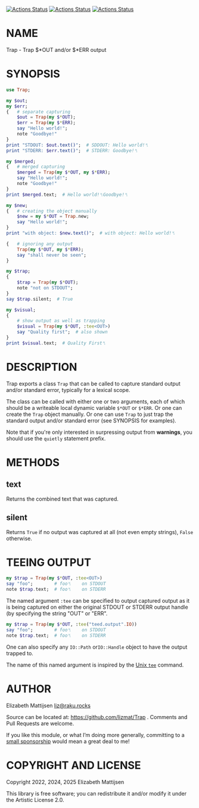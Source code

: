 [![Actions Status](https://github.com/lizmat/Trap/actions/workflows/linux.yml/badge.svg)](https://github.com/lizmat/Trap/actions) [![Actions Status](https://github.com/lizmat/Trap/actions/workflows/macos.yml/badge.svg)](https://github.com/lizmat/Trap/actions) [![Actions Status](https://github.com/lizmat/Trap/actions/workflows/windows.yml/badge.svg)](https://github.com/lizmat/Trap/actions)

NAME
====

Trap - Trap \$*OUT and/or \$*ERR output

SYNOPSIS
========

```raku
use Trap;

my $out;
my $err;
{   # separate capturing
    $out = Trap(my $*OUT);
    $err = Trap(my $*ERR);
    say "Hello world!";
    note "Goodbye!"
}
print "STDOUT: $out.text()";  # SDDOUT: Hello world!␤
print "STDERR: $err.text()";  # STDERR: Goodbye!␤

my $merged;
{   # merged capturing
    $merged = Trap(my $*OUT, my $*ERR);
    say "Hello world!";
    note "Goodbye!"
}
print $merged.text;  # Hello world!␤Goodbye!␤

my $new;
{   # creating the object manually
    $new = my $*OUT = Trap.new;
    say "Hello world!";
}
print "with object: $new.text()";  # with object: Hello world!␤

{   # ignoring any output
    Trap(my $*OUT, my $*ERR);
    say "shall never be seen";
}

my $trap;
{
    $trap = Trap(my $*OUT);
    note "not on STDOUT";
}
say $trap.silent;  # True

my $visual;
{
    # show output as well as trapping
    $visual = Trap(my $*OUT, :tee<OUT>)
    say "Quality first";  # also shown
}
print $visual.text;  # Quality First␤
```

DESCRIPTION
===========

Trap exports a class `Trap` that can be called to capture standard output and/or standard error, typically for a lexical scope.

The class can be called with either one or two arguments, each of which should be a writeable local dynamic variable `$*OUT` or `$*ERR`. Or one can create the `Trap` object manually. Or one can use `Trap` to just trap the standard output and/or standard error (see SYNOPSIS for examples).

Note that if you're only interested in surpressing output from **warnings**, you should use the `quietly` statement prefix.

METHODS
=======

text
----

Returns the combined text that was captured.

silent
------

Returns `True` if no output was captured at all (not even empty strings), `False` otherwise.

TEEING OUTPUT
=============

```raku
my $trap = Trap(my $*OUT, :tee<OUT>)
say "foo";        # foo␤    on STDOUT
note $trap.text;  # foo␤    on STDERR
```

The named argument `:tee` can be specified to output captured output as it is being captured on either the original STDOUT or STDERR output handle (by specifying the string "OUT" or "ERR".

```raku
my $trap = Trap(my $*OUT, :tee("teed.output".IO))
say "foo";        # foo␤    on STDOUT
note $trap.text;  # foo␤    on STDERR
```

One can also specify any `IO::Path` or`IO::Handle` object to have the output trapped to.

The name of this named argument is inspired by the [Unix `tee`](https://en.wikipedia.org/wiki/Tee_(command)) command.

AUTHOR
======

Elizabeth Mattijsen <liz@raku.rocks>

Source can be located at: https://github.com/lizmat/Trap . Comments and Pull Requests are welcome.

If you like this module, or what I’m doing more generally, committing to a [small sponsorship](https://github.com/sponsors/lizmat/) would mean a great deal to me!

COPYRIGHT AND LICENSE
=====================

Copyright 2022, 2024, 2025 Elizabeth Mattijsen

This library is free software; you can redistribute it and/or modify it under the Artistic License 2.0.

